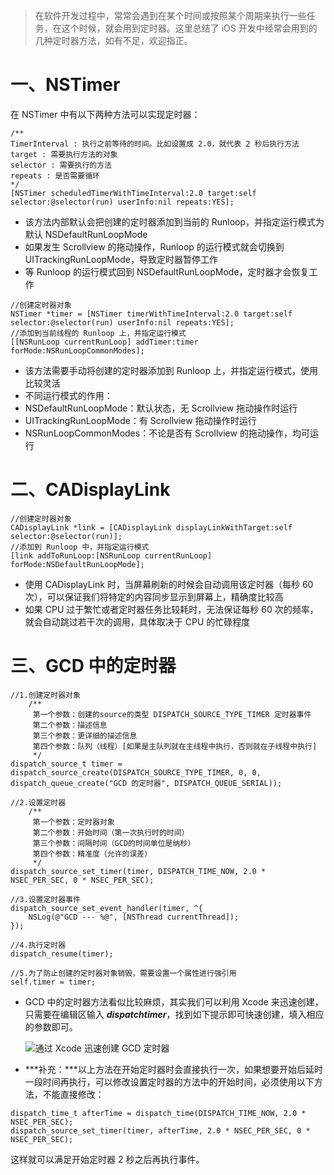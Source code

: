 > 在软件开发过程中，常常会遇到在某个时间或按照某个周期来执行一些任务，在这个时候，就会用到定时器。这里总结了 iOS 开发中经常会用到的几种定时器方法，如有不足，欢迎指正。

# 一、NSTimer

在 NSTimer 中有以下两种方法可以实现定时器：

```
/**
TimerInterval : 执行之前等待的时间。比如设置成 2.0，就代表 2 秒后执行方法
target : 需要执行方法的对象
selector : 需要执行的方法
repeats : 是否需要循环
*/
[NSTimer scheduledTimerWithTimeInterval:2.0 target:self selector:@selector(run) userInfo:nil repeats:YES];
```

- 该方法内部默认会把创建的定时器添加到当前的 Runloop，并指定运行模式为默认 NSDefaultRunLoopMode
- 如果发生 Scrollview 的拖动操作，Runloop 的运行模式就会切换到 UITrackingRunLoopMode，导致定时器暂停工作
- 等 Runloop 的运行模式回到 NSDefaultRunLoopMode，定时器才会恢复工作

```
//创建定时器对象
NSTimer *timer = [NSTimer timerWithTimeInterval:2.0 target:self selector:@selector(run) userInfo:nil repeats:YES];
//添加到当前线程的 Runloop 上，并指定运行模式
[[NSRunLoop currentRunLoop] addTimer:timer forMode:NSRunLoopCommonModes];
```

- 该方法需要手动将创建的定时器添加到 Runloop 上，并指定运行模式，使用比较灵活
- 不同运行模式的作用：
 - NSDefaultRunLoopMode：默认状态，无 Scrollview 拖动操作时运行
 - UITrackingRunLoopMode：有 Scrollview 拖动操作时运行
 - NSRunLoopCommonModes：不论是否有  Scrollview 的拖动操作，均可运行

# 二、CADisplayLink

```
//创建定时器对象
CADisplayLink *link = [CADisplayLink displayLinkWithTarget:self selector:@selector(run)];
//添加到 Runloop 中，并指定运行模式
[link addToRunLoop:[NSRunLoop currentRunLoop] forMode:NSDefaultRunLoopMode];
```

- 使用 CADisplayLink 时，当屏幕刷新的时候会自动调用该定时器（每秒 60 次），可以保证我们将特定的内容同步显示到屏幕上，精确度比较高
- 如果 CPU 过于繁忙或者定时器任务比较耗时，无法保证每秒 60 次的频率，就会自动跳过若干次的调用，具体取决于 CPU 的忙碌程度

# 三、GCD 中的定时器

```
//1.创建定时器对象
    /**
     第一个参数：创建的source的类型 DISPATCH_SOURCE_TYPE_TIMER 定时器事件
     第二个参数：描述信息
     第三个参数：更详细的描述信息
     第四个参数：队列（线程）[如果是主队列就在主线程中执行，否则就在子线程中执行]
     */
dispatch_source_t timer = dispatch_source_create(DISPATCH_SOURCE_TYPE_TIMER, 0, 0, dispatch_queue_create("GCD 的定时器", DISPATCH_QUEUE_SERIAL));
    
//2.设置定时器
    /**
     第一个参数：定时器对象
     第二个参数：开始时间（第一次执行时的时间）
     第三个参数：间隔时间（GCD的时间单位是纳秒）
     第四个参数：精准度（允许的误差）
     */
dispatch_source_set_timer(timer, DISPATCH_TIME_NOW, 2.0 * NSEC_PER_SEC, 0 * NSEC_PER_SEC);
    
//3.设置定时器事件
dispatch_source_set_event_handler(timer, ^{
    NSLog(@"GCD --- %@", [NSThread currentThread]);
});
    
//4.执行定时器
dispatch_resume(timer);
    
//5.为了防止创建的定时器对象销毁，需要设置一个属性进行强引用
self.timer = timer;
```

- GCD 中的定时器方法看似比较麻烦，其实我们可以利用 Xcode 来迅速创建，只需要在编辑区输入 ***dispatchtimer***，找到如下提示即可快速创建，填入相应的参数即可。

  ![通过 Xcode 迅速创建 GCD 定时器](http://upload-images.jianshu.io/upload_images/2997426-af4ef49f70d4d7e5.png?imageMogr2/auto-orient/strip%7CimageView2/2/w/1240)
  
- ***补充：***以上方法在开始定时器时会直接执行一次，如果想要开始后延时一段时间再执行，可以修改设置定时器的方法中的开始时间，必须使用以下方法，不能直接修改：

 ```
 dispatch_time_t afterTime = dispatch_time(DISPATCH_TIME_NOW, 2.0 * NSEC_PER_SEC);
 dispatch_source_set_timer(timer, afterTime, 2.0 * NSEC_PER_SEC, 0 * NSEC_PER_SEC);
 ```
 
 这样就可以满足开始定时器 2 秒之后再执行事件。
